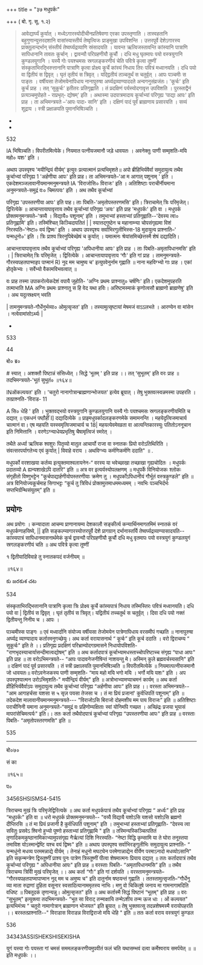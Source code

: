+++
title = "३७ मधुपर्कः"

+++
( बो. गृ. सू. १.२) 

> आवेद्यार्घ्यं कुर्यात् । मध्येऽगारस्योदीचीनप्रतिषेवणा एरका उपस्तृणाति । तास्वहतानि बहुगुणान्युत्तरदशानि वासांस्यास्तीर्य तेष्वृत्विजः प्राङ्मुखा उपविशन्ति । उत्तरपूर्वे देशेऽगारस्य प्राक्तूलान्दर्भान् संस्तीर्य तेष्वर्घ्यद्रव्याणि स्रंसादयति । यावन्त ऋत्विजस्तावन्ति कांस्यानि पात्राणि सापिधानानि तावतः कूर्चान् । द्वावन्यौ परिग्रहणीयौ कूचौं । दधि मधु घृतमापः पयो वस्त्रयुगानि कुण्डलयुगानि । यस्यै गोः पयश्चमसः स्रगलङ्करणीयं चेति पवित्रे कृत्वा तूष्णीं संस्कृताभिरद्भिरुत्तानानि पात्राणि कृत्वा प्रोक्ष्य कूर्चे कांस्यं निधाय तिरः पवित्रं मध्वानयति । दधि पयो वा द्वितीयं स द्विवृत् । घृतं तृतीयं स त्रिवृत् । यद्द्वितीयं तञ्चतुर्थं स चतुर्वृत् । आपः पञ्चमीः स पाङ्तः । वर्षीयसा तेजोमयेनापिधाय नानापुरुषा अर्घ्यद्रव्याण्याददते अन्वगनुसंव्रजंतः। 'कूर्चः' इति कूर्चं प्राह । तत् ‘सुकूर्चः' इतीतरः प्रतिगृह्णाति । तं प्रदक्षिणं पर्यस्योदगावृत्त उपविशति । पुरस्ताद्वैनं प्रत्यञ्चमुपोहते - राप्रभृत्॰ द्योषम्' इति । अथास्मा उदपात्रमादाय कूर्चाभ्यां परिगृह्य ‘पाद्या आपः' इति प्राह । ता अभिमन्त्रयते –'आपः पादा॰ सानि' इति । दक्षिणं पादं पूर्वं ब्राह्मणाय प्रसारयति । सव्यं शूद्राय । स्त्री प्रक्षाळयति पुमानभिषिञ्चति ।

-

-

532

IA भिषिञ्चति। विपरीतमित्येके। नियमात पत्नीयजमानौ जड़े धावयतः । अवनेक्तुः पाणी सम्मृशति-मयि महो० यशः' इति ।

अथाप उपस्पृश्य 'मयीन्द्रियं वीर्यम्' इत्युरः प्रत्यात्मानं प्रत्यभिमृशते॥ अपो ब्रीहिभिर्यवैर्वा समुदायुत्य तथैव कूर्चाभ्यां परिगृह्य 1 'अर्हणीया आपः' इति प्राह। ता अभिमन्त्रयते–'आ म आगात् पशूनाम् ' इति । एकदेशमञ्जलावानीयमानमनुमन्त्रयते IA 'विराजोसि० विराजः' इति । अतिशिष्टाः पराचीर्नीयमाना अनुमन्त्रयते-समुद्रं वः० चिमत्पयः' इति । अथ तथैव कूर्चाभ्यां

परिगृह्य 'उपस्तरणीया आपः' इति पाह। ताः पिबति-'अमृतोपस्तरणमसि' इति। त्रिराचामेत् त्रिः परिमृजेत्। द्विरित्येके ॥ आचान्तायापावृत्ताय तथैव कूर्चाभ्यां परिगृह्य ‘अयः' इति प्राह 'मधुपर्कः' इति वा । मधुपर्क प्रोक्तमनुमन्त्रयते–'त्रय्यै । विद्यायै० पशूनाम्' इति । तमुभाभ्यां हस्ताभ्यां प्रतिगृह्णाति--'देवस्य त्वा० प्रतिगृह्णामि' इति। तस्मिंश्चित् किञ्चिदापतितं | | स्यात्तद्गुष्ठेन च महानाम्न्या चोपसंगृह्यमा विशं निरस्पति–'नेष्टा० वयं द्विष्मः' इति । अथाप उपस्पृश्य सर्वाभिरगुलीभिस्स-18 मुदायुत्य प्राश्नाति–' यन्मधुनो०' इति । त्रिः प्राश्य त्रिरनुपिबेच्छेषं च कुर्यात् । यमात्मनः श्रेयांसमिच्छेत्तस्मै शेषं दद्यादिति।

आचान्तायापावृत्ताय तथैव कूर्चाभ्यां परिगृह्य 'अपिधानीया आपः' इति प्राह । ताः पिबति-अमृतापिधानमसि' इति । | त्रिराचामेत् त्रिः परिमृजेत् । द्विरित्येके । आचान्तायापावृत्ताय ‘गौः' इति गां प्राह । तामनुमन्त्रयते-गौरस्यपहतपाप्माइप पाप्मानं R) नुद मम चामुष्य च' इत्युपवेनुर्नाम गृह्णाति ॥ नाना महविग्भ्यो गाः प्राह । एकां होतृकेभ्यः । सर्वेभ्यो वैकामविभवत्वात् ॥

वः प्राह तस्मा उपाकरोत्येकदेशं वपायै जुहोति- 'अग्निः प्रथमः प्राश्नातु० चर्षणिः' इति। एकदेशमुपहरति तत्माभाति MA अग्निः प्रथमः प्राश्नातु स हि वेद यथा हविः। अरिष्टमस्माकं कृणोत्वसौ ब्राह्मणो ब्राह्मणेषु' इति । अथ यदुत्स्रक्ष्यन् भवति

| तामनुमन्त्रयते-गौर्धेनुर्भव्या० ओमुत्सृजत' इति । तस्यामुत्सृष्टायां मेषमजं वाऽऽलभते । आरण्येन वा मांसेन । नत्वेवामांसोऽर्थ्यः |

-

533

44

बो० ब्र०

\# स्यात् । अशक्तौ पिष्टान्नं संसिध्येत् । सिद्धे ‘भूतम् ' इति प्राह ।। तत् ‘सुभूतम्' इति वरः प्राह ॥ तदभिमन्त्रयते-'भूतं सुभूतं० ॥१६४॥

INऑकल्पयत' इति । 'चतुरो नानागोत्रान्ब्राह्मणान्भोजयत' इत्येव ब्रूयात् । तेषु भुक्तवत्स्वन्नमस्मा उपहरति । तत्प्राश्नति-'विराड- 11

A सि० धेहि ' इति । भुक्तवद्भयो वस्त्रयुगानि कुण्डलयुगानि यस्यै गोः पयश्चमसः स्रगलङ्करणीयमिति च दद्यात् ॥ एकधनं पष्ठौहीं I] दद्यादित्येके ॥ प्राइमधुपर्कादलङ्करणमेके समामनन्ति । महयेदृत्विजमाचार्य चात्मानं वा। एष महयति यस्स्वमृत्विजमाचार्य च 18| महयत्येवमेवव्रता वा आत्यन्तिकारस्युः पतितोऽननूचान इति निमित्तानि । वरणेऽग्न्याधेयप्रभृतिषु चैषामृत्विजं स्मरेत् ।

तथैते अर्ध्या ऋत्विक श्वशुरः पितृव्यो मातुल आचार्यो राजा वा स्नातकः प्रियो वरोऽतिथिरिति । संवत्सरपर्यागतेभ्य एवं कुर्यात् | विवाहे वराय । अथविग्भ्यः कर्मणिकर्मणि ददाति" ॥ .

मधुपर्को वरशाखया कर्तव्य इत्युक्तमाश्वलायनेन-“ वरस्य या भवेच्छाखा तच्छाखा गृह्यचोदितः । मधुपर्कः प्रदातव्यो A ह्यन्यशाखेऽपि दातरि" इति ॥ अत्र वर इत्यर्यस्योपलक्षणम् ॥ मधुपर्के विनियोजकः श्लोकः संगृहीतो विष्णुभट्टेन "कूर्चपाद्यार्हणीयोपस्तरणीयाः क्रमेण तु । मधुपर्कोऽपिधानीयं गौर्भूतं वस्त्रकुण्डले” इति ॥ अत्र विनियोज्यकूर्चमाह सिगाभट्टः “कूर्च तु त्रिविधं प्रोक्तमुत्तमाधममध्यमम् । नवभिः पञ्चभिर्दर्भः सप्तभिर्ग्रन्थिसंयुतम्” इति ॥

## प्रयोगः
अथ प्रयोगः । कन्यादाता आचम्य प्राणानायम्य देशकालौ सङ्कीर्त्य कन्यार्थिनमागतमिमं स्नातकं वरं मधुपर्कणाहयिष्ये, || इति सङ्कल्प्यागारस्योत्तरपूर्वे देशे प्रागग्रान् दर्भानास्तर्यि तेष्वर्घ्यद्रव्याण्यासादयति--कांस्यपात्रं सापिधानमासनार्थमेकं कूर्च द्वावन्यौ परिग्रहणीयौ कूचौं दधि मधु वृतमापः पयो वस्त्रयुगं कुण्डलयुगं स्रगलङ्करणीयं चति ॥ अथ पवित्रे कृत्वा तूष्णीं

१ द्वितीयादिविवाहे तु स्नातकपदं वर्जनीयम् ॥

॥१६४॥

కు జరకుశ చట

534

संस्कृताभिरद्भित्तानानि पात्राणि कृत्वा त्रिः प्रोक्ष्य कूर्चे कांस्यपात्रं निधाय तस्मिस्तिरः पवित्रं मध्वानयति। दधि पयो वा | द्वितीयं स द्विवृत् । घृतं तृतीयं स त्रिवृत्। यद्वितीयं तच्चतुर्थ स चतुर्वृत् । दिवा दधि पयो नक्तं द्वितीयन्तु निनीय च । आपः ।

पञ्चमीस्स पाङ्गः ॥ एवं मध्वार्दानि संयोज्य वर्षीयसा तेजोमयेन पात्रेणापिधाय वरसमीपं गच्छति ॥ नानापुरुषा अर्घ्यद्र व्याण्यादाय कर्तारमनुगच्छेयुः। अथ कर्ता वरायासनार्थ “ कूर्चः” इति कूर्च ददाति । वरो द्विराचम्य “ सुकूर्चः" इति ते ।। प्रतिगृह्य प्रदक्षिणं परिभ्राम्योदगग्रमासने निधायोपविशति- "राणभृदस्याचार्यासन्दीमात्वद्योषम्” इति ॥ अथ कर्तादपात्रं कूर्चाभ्यामधस्ताच्चोपरिष्टाच्च संगृह्य “पाधा आपः" इति प्राह ॥ ता वरोऽभिमन्त्रयते-- “आपः पादावनेजनीषिन्तं नाशयन्तु मे। अस्मिन् कुले ब्रह्मवर्चस्यसानि" इति ॥ दक्षिणं पादं पूर्व प्रसारयति । तं स्त्री प्रक्षालयति पुमानभिषिञ्चति ॥ विपरीतमित्येके ॥ नियमात्पत्नीयजमानौ जो धावयतः॥ वरोऽवनेजकस्य पाणी सम्मृशति- “माय महो मयि भगो मयि । भर्गो मयि यशः" इति । अप उपस्पृश्यात्मन उरोऽभिमृशति-" मयौन्द्रियं वीर्यम्" इति ॥ अत्रोभाभ्यामप्याचमनं कार्यम् ॥ अथ कर्ता व्रीहिभिर्यवैर्वाऽपः समुदायुत्य तथैव कूर्चाभ्यां परिगृह्य “अर्हणीया आपः” इति प्राह ।। वरस्ता अभिमन्त्रयते-- "आम आगाहर्चसा यशसा स ५ सृज़ पयसा तेजसा च । तं मा प्रियं प्रजानां' कुर्वधिपतिं पशूनाम्” इति ॥ तदेकदेश मालावानीयमानमनुमन्त्रयते--- "विराजोऽसि बिराजो दोहमशीय मम पाय विराजः” इति ॥ अतिशिष्टाः पराचीनिनी यमाना अनुमन्त्रयते-“समुद्रं वः प्रहिणोम्यक्षिताः स्वां योनिमपि गच्छत । अच्छिंद्रः प्रजया भूयासं मापरांसेचिमत्पर्यः" इति।। ततः कर्ता तथैवोदपात्रं कूर्चाभ्यां परिगृह्य “उपस्तरणीया आपः" इति प्राह ॥ वरस्ताः पिबति- “अमृतोपस्तरणमसि" इति ॥

535

___

बो०७०

सं का

॥१६५॥

प०

3456SHSISMS4-5415

त्रिराचम्य मुखं त्रिः परिमृजेद्विरित्यके ॥ अथ कर्ता मधुपर्कपात्रं तथैव कूर्चाभ्यां परिगृह्य “ अर्ध्यः” इति प्राह “मधुपर्कः" इति वा ॥ धरो मधुपर्क प्रोक्तमनुमन्त्रयते-- "वय्यै विद्यायै यशोऽसि यशसो यशोऽसि ब्रह्मणो दीप्तिरसि ॥ तं मा प्रियं प्रजानी है कुर्वधिपतिं पशूनाम्" इति । तमुभाभ्यां हस्ताभ्यां प्रतिगृह्णाति- “देवस्य त्वा सवितुः प्रसवेऽ श्विनो हुभ्यो पूष्णो हस्ताभ्यां प्रतिगृह्णामि " इति ॥ तस्मिन्यस्किञ्चित्पतितं तृणादिकमकुष्ठानामिकाभ्यामुपसंगृह्य नैर्ऋत्यां दिशि निरस्यति- “नेष्टा विद्धि कृम्सामि या ते घोरा तनूस्तया तमाविश योऽस्मान्द्वेष्टि यश्च वयं द्विष्मः" इति ॥ अथाप उपस्पृश्य सर्वाभिरङ्गुलीभिः समुदायुत्य प्राश्नाति- “ यन्मधुंनो मधव्य परममन्नाद्ये वीर्यम् । तेनाहं मधुनो मघट्येन परमेणान्नाद्येन वीर्येण परमाऽनादो मधव्योऽसानि" इति सकृन्मन्त्रेण द्विस्तूष्णीं प्राश्य पुनः पात्रेण त्रिस्तूष्णीं पीत्वा शेषमात्मनः प्रियाय दद्यात् ॥ ततः कर्तादपात्रं तथैव कूर्चाभ्यां परिगृह्य " अपिधानीया आपः" इति प्राह ॥ वरस्ताः पिबति- “अमृतापिधानमसि” इति ॥ तथैव त्रिराचम्य त्रिविी मुखं परिमृजेत् ।। अथ कर्ता “गौः” इति गां दर्शयति । वरस्तामनुमन्त्रयते– “गौरस्यपहतपाप्मापाप्मान नुद् मम च अमुष्य च" इति दातुर्नाम षष्ठयन्तं गृह्णाति । ततस्तामुत्सृजति–“गौर्धेनु व्या माता रुद्राणां दुहिता वसूनार स्वसादित्यानाममृतस्य नाभिः। मणु वो चिकितुषे जनाय मा गामनागामदिति वधिष्ट ॥ पिबतूदकं तृणान्यन्नु। ओमुत्सृजत" इति ॥ अथ कर्तास्मै सिद्धं पिष्टानं “भूतम्" इति प्राह ॥ वरः “सुभूतम्" इत्युक्त्वा तदभिमन्त्रयते- “भूत सा विराट् तन्माक्षायि तन्मेऽशीय तन्म ऊज धाः । ओं कल्पयत" इत्यभिमंत्र्य “ चतुरो नामागोत्रान् ब्राह्मणान भोजयत" इति ब्रूयात् ॥ तेषु भुक्तवत्सु तदन्नशेषमस्मै वरायोपहरति ।। बरस्तत्प्राश्नाति--" विराडास विराडन्न विराद्विराजो मयि धेहि " इति ॥ ततः कर्ता वराय वस्त्रयुगं कुण्डल

536

34343ASSISHEKSHISEKISHA

युगं यस्या गोः पयस्ता गां चमसं सममलङ्करणीयमुपवीतं फलं चति यथासम्भवं दत्वा कर्मेश्वराय समर्पयेत् ॥ ॥ इति मधुपर्कः ।।
